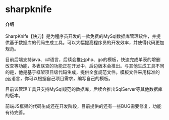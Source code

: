 # sharpknife

#### 介绍
  SharpKnife【快刀】是为程序员开发的一款免费的MySql数据库管理软件，并提供基于数据库的代码生成工具。可以大幅提高程序员的开发效率，并使得代码更加规范。
  
目前后端支持java、c#语言，后续会推出php、go的模板，快速完成单表的增删改查等功能，多表联查的功能正在开发中，后边版本会推出。与其他生成工具不同的是，他是基于框架项目级代码生成，提供全套规范文件。模板文件采用标准的[ejs](https://ejs.bootcss.com/)语言，你可以根据自己项目需求，编写自己的模板。
  
目前该管理工具只支持MySql规范的数据库，后续会推出SqlServer等其他数据库的版本。
  
前端JS框架的代码生成还在开发阶段，目前提供的还有一些BUG需要修复，功能有待完善。
 
